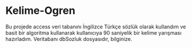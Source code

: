 # Kelime-Ogren
Bu projede access veri tabanını İngilizce Türkçe sözlük olarak kullandım ve basit bir algoritma kullanarak kullanıcıya 90 saniyelik bir kelime yarışması hazırladım.
Veritabanı dbSozluk dosyasıdır, bilginize.
